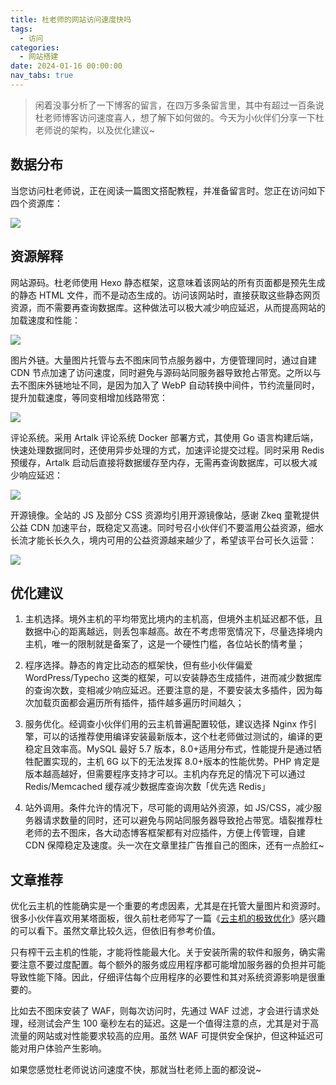 ```yaml
---
title: 杜老师的网站访问速度快吗
tags:
  - 访问
categories:
  - 网站搭建
date: 2024-01-16 00:00:00
nav_tabs: true
---
```


> 闲着没事分析了一下博客的留言，在四万多条留言里，其中有超过一百条说杜老师博客访问速度喜人，想了解下如何做的。今天为小伙伴们分享一下杜老师说的架构，以及优化建议~

<!-- more -->

## 数据分布

当您访问杜老师说，正在阅读一篇图文搭配教程，并准备留言时。您正在访问如下四个资源库：

![](https://cdn.dusays.com/2024/01/667-1.jpg)

## 资源解释

网站源码。杜老师使用 Hexo 静态框架，这意味着该网站的所有页面都是预先生成的静态 HTML 文件，而不是动态生成的。访问该网站时，直接获取这些静态网页资源，而不需要再查询数据库。这种做法可以极大减少响应延迟，从而提高网站的加载速度和性能：

![](https://cdn.dusays.com/2024/01/667-2.jpg)

图片外链。大量图片托管与去不图床同节点服务器中，方便管理同时，通过自建 CDN 节点加速了访问速度，同时避免与源码站同服务器导致抢占带宽。之所以与去不图床外链地址不同，是因为加入了 WebP 自动转换中间件，节约流量同时，提升加载速度，等同变相增加线路带宽：

![](https://cdn.dusays.com/2024/01/667-3.jpg)

评论系统。采用 Artalk 评论系统 Docker 部署方式，其使用 Go 语言构建后端，快速处理数据同时，还使用异步处理的方式，加速评论提交过程。同时采用 Redis 预缓存，Artalk 启动后直接将数据缓存至内存，无需再查询数据库，可以极大减少响应延迟：

![](https://cdn.dusays.com/2024/01/667-4.jpg)

开源镜像。全站的 JS 及部分 CSS 资源均引用开源镜像站，感谢 Zkeq 童靴提供公益 CDN 加速平台，既稳定又高速。同时号召小伙伴们不要滥用公益资源，细水长流才能长长久久，境内可用的公益资源越来越少了，希望该平台可长久运营：

![](https://cdn.dusays.com/2024/01/667-5.jpg)

## 优化建议

1. 主机选择。境外主机的平均带宽比境内的主机高，但境外主机延迟都不低，且数据中心的距离越远，则丢包率越高。故在不考虑带宽情况下，尽量选择境内主机，唯一的限制就是备案了，这是一个硬性门槛，各位站长酌情考量；

2. 程序选择。静态的肯定比动态的框架快，但有些小伙伴偏爱 WordPress/Typecho 这类的框架，可以安装静态生成插件，进而减少数据库的查询次数，变相减少响应延迟。还要注意的是，不要安装太多插件，因为每次加载页面都会遍历所有插件，插件越多遍历时间越久；

3. 服务优化。经调查小伙伴们用的云主机普遍配置较低，建议选择 Nginx 作引擎，可以的话推荐使用编译安装最新版本，这个杜老师做过测试的，编译的更稳定且效率高。MySQL 最好 5.7 版本，8.0+适用分布式，性能提升是通过牺牲配置实现的，主机 6G 以下的无法发挥 8.0+版本的性能优势。PHP 肯定是版本越高越好，但需要程序支持才可以。主机内存充足的情况下可以通过 Redis/Memcached 缓存减少数据库查询次数「优先选 Redis」

4. 站外调用。条件允许的情况下，尽可能的调用站外资源，如 JS/CSS，减少服务器请求数量的同时，还可以避免与网站同服务器导致抢占带宽。墙裂推荐杜老师的去不图床，各大动态博客框架都有对应插件，方便上传管理，自建 CDN 保障稳定及速度。头一次在文章里挂广告推自己的图床，还有一点脸红~

## 文章推荐

优化云主机的性能确实是一个重要的考虑因素，尤其是在托管大量图片和资源时。很多小伙伴喜欢用某塔面板，很久前杜老师写了一篇《[云主机的极致优化](https://dusays.com/60/)》感兴趣的可以看下。虽然文章比较久远，但依旧有参考价值。

只有榨干云主机的性能，才能将性能最大化。关于安装所需的软件和服务，确实需要注意不要过度配置。每个额外的服务或应用程序都可能增加服务器的负担并可能导致性能下降。因此，仔细评估每个应用程序的必要性和其对系统资源影响是很重要的。

比如去不图床安装了 WAF，则每次访问时，先通过 WAF 过滤，才会进行请求处理，经测试会产生 100 毫秒左右的延迟。这是一个值得注意的点，尤其是对于高流量的网站或对性能要求较高的应用。虽然 WAF 可提供安全保护，但这种延迟可能对用户体验产生影响。

如果您感觉杜老师说访问速度不快，那就当杜老师上面的都没说~